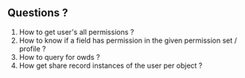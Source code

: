 ## Questions ?

1. How to get user's all permissions ?
1. How to know if a field has permission in the given permission set / profile ?
1. How to query for owds ?
1. How get share record instances of the user per object ?
  
